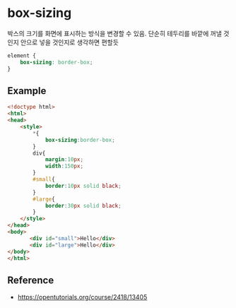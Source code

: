 # box-sizing
박스의 크기를 화면에 표시하는 방식을 변경할 수 있음. 단순히 테두리를 바깥에 꺼낼 것인지 안으로 넣을 것인지로 생각하면 편할듯
```css
element {
    box-sizing: border-box;
}
```

## Example
```html
<!doctype html>
<html>
<head>
    <style>
        *{
            box-sizing:border-box;
        }
        div{
            margin:10px;
            width:150px;
        }
        #small{
            border:10px solid black;
        }
        #large{
            border:30px solid black;
        }
    </style>
</head>
<body>
       <div id="small">Hello</div>
       <div id="large">Hello</div>
</body>
</html>
```
## Reference
* https://opentutorials.org/course/2418/13405